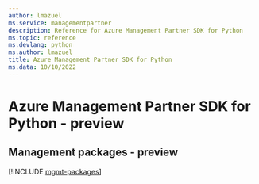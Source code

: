 ```yaml
---
author: lmazuel
ms.service: managementpartner
description: Reference for Azure Management Partner SDK for Python
ms.topic: reference
ms.devlang: python
ms.author: lmazuel
title: Azure Management Partner SDK for Python
ms.data: 10/10/2022
---
```

# Azure Management Partner SDK for Python - preview

## Management packages - preview
[!INCLUDE [mgmt-packages](management-partner-mgmt-index.md)]
